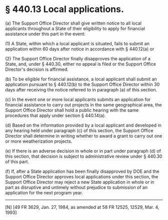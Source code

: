 # § 440.13   Local applications.

(a) The Support Office Director shall give written notice to all local applicants throughout a State of their eligibility to apply for financial assistance under this part in the event:


(1) A State, within which a local applicant is situated, fails to submit an application within 60 days after notice in accordance with § 440.12(a) or


(2) The Support Office Director finally disapproves the application of a State, and, under § 440.30, either no appeal is filed or the Support Office Director's decision is affirmed. 


(b) To be eligible for financial assistance, a local applicant shall submit an application pursuant to § 440.12(b) to the Support Office Director within 30 days after receiving the notice referred to in paragraph (a) of this section.


(c) In the event one or more local applicants submits an application for financial assistance to carry out projects in the same geographical area, the Support Office Director shall hold a public hearing with the same procedures that apply under section § 440.14(a). 


(d) Based on the information provided by a local applicant and developed in any hearing held under paragraph (c) of this section, the Support Office Director shall determine in writing whether to award a grant to carry out one or more weatherization projects. 


(e) If there is an adverse decision in whole or in part under paragraph (d) of this section, that decision is subject to administrative review under § 440.30 of this part. 


(f) If, after a State application has been finally disapproved by DOE and the Support Office Director approves local applications under this section, the Support Office Director may reject a new State application in whole or in part as disruptive and untimely without prejudice to submission of an application for the next program year. 



---

[N] [49 FR 3629, Jan. 27, 1984, as amended at 58 FR 12525, 12529, Mar. 4, 1993]




